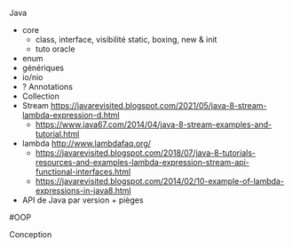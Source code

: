 Java
- core
	- class, interface, visibilité static, boxing, new & init
	- tuto oracle
- enum
- génériques
- io/nio
- ? Annotations
- Collection
- Stream https://javarevisited.blogspot.com/2021/05/java-8-stream-lambda-expression-d.html
	- https://www.java67.com/2014/04/java-8-stream-examples-and-tutorial.html
- lambda http://www.lambdafaq.org/
	- https://javarevisited.blogspot.com/2018/07/java-8-tutorials-resources-and-examples-lambda-expression-stream-api-functional-interfaces.html
	- https://javarevisited.blogspot.com/2014/02/10-example-of-lambda-expressions-in-java8.html
- API de Java par version + pièges

#OOP

Conception

